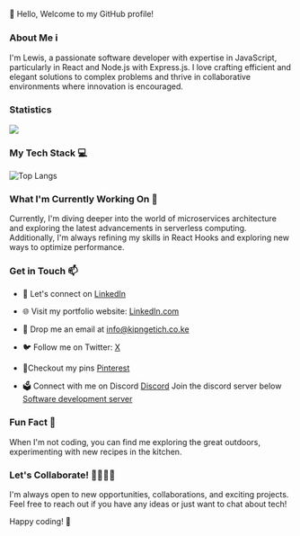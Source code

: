 👋 Hello, Welcome to my GitHub profile!

### About Me ℹ️
I'm Lewis, a passionate software developer with expertise in JavaScript, particularly in React and Node.js with Express.js. I love crafting efficient and elegant solutions to complex problems and thrive in collaborative environments where innovation is encouraged.

### Statistics
<picture>
  <source
    srcset="https://github-readme-stats.vercel.app/api?username=usr-0123&show_icons=true&theme=dark"
    media="(prefers-color-scheme: dark)"
  />
  <source
    srcset="https://github-readme-stats.vercel.app/api?username=usr-0123&show_icons=true"
    media="(prefers-color-scheme: light), (prefers-color-scheme: no-preference)"
  />
  <img src="https://github-readme-stats.vercel.app/api?username=usr-0123&show_icons=true" />
</picture>

### My Tech Stack 💻
![Top Langs](https://github-readme-stats.vercel.app/api/top-langs/?username=usr-0123&hide_progress=true&theme=dark)

### What I'm Currently Working On 🚀
Currently, I'm diving deeper into the world of microservices architecture and exploring the latest advancements in serverless computing. Additionally, I'm always refining my skills in React Hooks and exploring new ways to optimize performance.

### Get in Touch 📫
- 💼 Let's connect on [LinkedIn](https://www.linkedin.com/in/lewis-k-89bbba294?utm_source=share&utm_campaign=share_via&utm_content=profile&utm_medium=android_app)

- 🌐 Visit my portfolio website: [LinkedIn.com](https://www.linkedin.com/in/lewis-k-89bbba294?utm_source=share&utm_campaign=share_via&utm_content=profile&utm_medium=android_app)

- 📧 Drop me an email at [info@kipngetich.co.ke](mailto:fixedzone365@example.com)

- 🐦 Follow me on Twitter: [X](https://x.com/x_user_0123?t=0tIEWTZimhRwsIba8k32rQ&s=09)

- 📍Checkout my pins [Pinterest](https://pin.it/5qVkjxPLH) 

- 🗳️ Connect with me on Discord
[Discord](https://discord.com/invite/gTfNXazz)
Join the discord server below
[Software development server](https://discord.com/invite/kvHbrWjc) 

### Fun Fact 🎉 
When I'm not coding, you can find me exploring the great outdoors, experimenting with new recipes in the kitchen. 

### Let's Collaborate! 👩‍💻👨‍💻
I'm always open to new opportunities, collaborations, and exciting projects. Feel free to reach out if you have any ideas or just want to chat about tech!

Happy coding! 🚀
